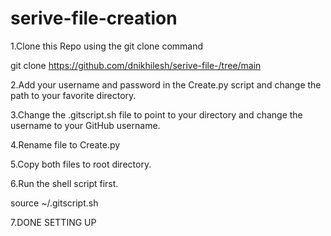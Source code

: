 # serive-file-creation

1.Clone this Repo using the git clone command

git clone https://github.com/dnikhilesh/serive-file-/tree/main

2.Add your username and password in the Create.py script and change the path to your favorite directory.

3.Change the .gitscript.sh file to point to your directory and change the username to your GitHub username.

4.Rename file to Create.py

5.Copy both files to root directory.

6.Run the shell script first.

source ~/.gitscript.sh

7.DONE SETTING UP
